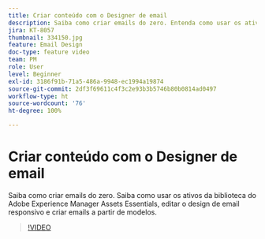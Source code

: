 ```yaml
---
title: Criar conteúdo com o Designer de email
description: Saiba como criar emails do zero. Entenda como usar os ativos da biblioteca do AEM Assets Essentials, editar o design de email responsivo e criar emails a partir de modelos com o nosso vídeo de suporte do Journey Optimizer.
jira: KT-8057
thumbnail: 334150.jpg
feature: Email Design
doc-type: feature video
team: PM
role: User
level: Beginner
exl-id: 3186f91b-71a5-486a-9948-ec1994a19874
source-git-commit: 2df3f69611c4f3c2e93b3b5746b80b0814ad0497
workflow-type: ht
source-wordcount: '76'
ht-degree: 100%

---
```


# Criar conteúdo com o Designer de email

Saiba como criar emails do zero. Saiba como usar os ativos da biblioteca do Adobe Experience Manager Assets Essentials, editar o design de email responsivo e criar emails a partir de modelos.

>[!VIDEO](https://video.tv.adobe.com/v/334150?quality=12&learn=on)

